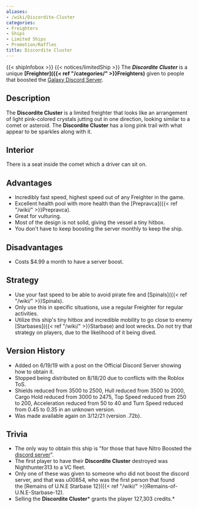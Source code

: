 ```yaml
---
aliases:
- /wiki/Discordite-Cluster
categories:
- Freighters
- Ships
- Limited Ships
- Promotion/Raffles
title: Discordite Cluster
---
```


{{< shipInfobox >}} {{< notices/limitedShip >}} The **_Discordite Cluster_** is a unique **[Freighter]({{< ref "/categories/" >}}Freighters)** given to people that boosted the [Galaxy Discord Server](https://discordapp.com/invite/FCGGXvk). 

## Description

The **Discordite Cluster** is a limited freighter that looks like an arrangement of light pink-colored crystals jutting out in one direction, looking similar to a comet or asteroid. The **Discordite Cluster** has a long pink trail with what appear to be sparkles along with it.

## Interior

There is a seat inside the comet which a driver can sit on.

## Advantages

- Incredibly fast speed, highest speed out of any Freighter in the game.
- Excellent health pool with more health than the [Prepravca]({{< ref "/wiki/" >}}Prepravca).
- Great for vulturing.
- Most of the design is not solid, giving the vessel a tiny hitbox.
- You don't have to keep boosting the server monthly to keep the ship.

## Disadvantages

- Costs $4.99 a month to have a server boost.

## Strategy

- Use your fast speed to be able to avoid pirate fire and [Spinals]({{< ref "/wiki/" >}}Spinals).
- Only use this in specific situations, use a regular Freighter for regular activities.
- Utilize this ship's tiny hitbox and incredible mobility to go close to enemy [Starbases]({{< ref "/wiki/" >}}Starbase) and loot wrecks. Do not try that strategy on players, due to the likelihood of it being dived.

## Version History 

- Added on 6/19/19 with a post on the Official Discord Server showing how to obtain it.
- Stopped being distributed on 8/18/20 due to conflicts with the Roblox ToS.
- Shields reduced from 3500 to 2500, Hull reduced from 3500 to 2000, Cargo Hold reduced from 3000 to 2475, Top Speed reduced from 250 to 200, Acceleration reduced from 50 to 40 and Turn Speed reduced from 0.45 to 0.35 in an unknown version.
- Was made available again on 3/12/21 (version .72b).

## Trivia

- The only way to obtain this ship is "for those that have Nitro Boosted the [discord server](https://discordapp.com/invite/FCGGXvk)".
- The first player to have their **Discordite Cluster** destroyed was Nighthunter313 to a VC fleet.
- Only one of these was given to someone who did not boost the discord server, and that was u00854, who was the first person that found the [Remains of U.N.E Starbase 12]({{< ref "/wiki/" >}}Remains-of-U.N.E-Starbase-12).
- Selling the **Discordite Cluster*** grants the player 127,303 credits.*